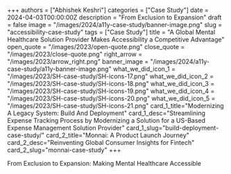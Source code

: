 +++
authors = ["Abhishek Keshri"]
categories = ["Case Study"]
date = 2024-04-03T00:00:00Z
description = "From Exclusion to Expansion"
draft = false
image = "/images/2024/a11y-case-study/banner-image.png"
slug = "accessibility-case-study"
tags = ["Case Study"]
title = "A Global Mental Healthcare Solution Provider Makes Accessibility a Competitive Advantage"
open_quote = "/images/2023/open-quote.png"
close_quote = "/images/2023/close-quote.png"
right_arrow = "/images/2023/arrow_right.png"
banner_image = "/images/2024/a11y-case-study/a11y-banner-image.png"
what_we_did_icon_1 = "/images/2023/SH-case-study/SH-icons-17.png"
what_we_did_icon_2 = "/images/2023/SH-case-study/SH-icons-18.png"
what_we_did_icon_3 = "/images/2023/SH-case-study/SH-icons-19.png"
what_we_did_icon_4 = "/images/2023/SH-case-study/SH-icons-20.png"
what_we_did_icon_5 = "/images/2023/SH-case-study/SH-icons-21.png"
card_1_title="Modernizing A Legacy System: Build And Deployment"
card_1_desc="Streamlining Expense Tracking Process by Modernizing a Solution for a US-Based Expense Management Solution Provider"
card_1_slug="build-deployment-case-study/"
card_2_title="Monnai: A Product Launch Journey"
card_2_desc="Reinventing Global Consumer Insights for Fintech"
card_2_slug="monnai-case-study"
+++

From Exclusion to Expansion: Making Mental Healthcare Accessible

